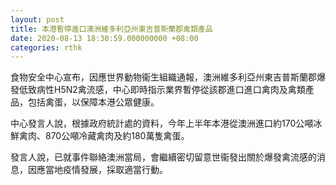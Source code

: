 ```yaml
---
layout: post
title: 本港暫停進口澳洲維多利亞州東吉普斯蘭郡禽類產品
date: 2020-08-13 18:30:59.000000000 +08:00
categories: rthk
---
```


食物安全中心宣布，因應世界動物衞生組織通報，澳洲維多利亞州東吉普斯蘭郡爆發低致病性H5N2禽流感，中心即時指示業界暫停從該郡進口進口禽肉及禽類產品，包括禽蛋，以保障本港公眾健康。

中心發言人說，根據政府統計處的資料，今年上半年本港從澳洲進口約170公噸冰鮮禽肉、870公噸冷藏禽肉及約180萬隻禽蛋。

發言人說，已就事件聯絡澳洲當局，會繼續密切留意世衞發出關於爆發禽流感的消息，因應當地疫情發展，採取適當行動。
